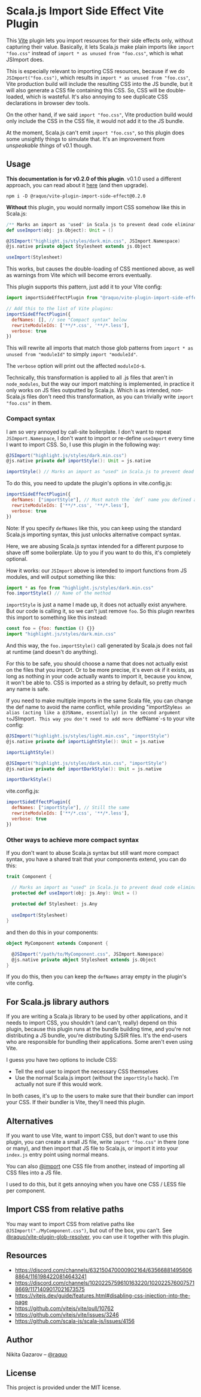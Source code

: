 # Scala.js Import Side Effect Vite Plugin

This [Vite](https://vitejs.dev/) plugin lets you import resources for their side effects only, without capturing their value. Basically, it lets Scala.js make plain imports like `import "foo.css"` instead of `import * as unused from "foo.css"`, which is what JSImport does.

This is especially relevant to importing CSS resources, because if we do `JSImport("foo.css")`, which results in `import * as unused from "foo.css"`, Vite production build will include the resulting CSS into the JS bundle, but it will also generate a CSS file containing this CSS. So, CSS will be double-loaded, which is wasteful. It's also annoying to see duplicate CSS declarations in browser dev tools.

On the other hand, if we said `import "foo.css"`, Vite production build would only include the CSS in the CSS file, it would not add it to the JS bundle.

At the moment, Scala.js can't emit `import "foo.css"`, so this plugin does some unsightly things to simulate that. It's an improvement from _unspeakable things_ of v0.1 though.


## Usage

**This documentation is for v0.2.0 of this plugin**. v0.1.0 used a different approach, you can read about it [here](https://github.com/raquo/vite-plugin-import-side-effect/tree/900d11710735f4457dae7608372f3b9dda7b95fd) (and then upgrade).

```
npm i -D @raquo/vite-plugin-import-side-effect@0.2.0
```

**Without** this plugin, you would normally import CSS somehow like this in Scala.js:

```scala
/** Marks an import as "used" in Scala.js to prevent dead code elimination */
def useImport(obj: js.Object): Unit = ()

@JSImport("highlight.js/styles/dark.min.css", JSImport.Namespace)
@js.native private object Stylesheet extends js.Object

useImport(Stylesheet)
```

This works, but causes the double-loading of CSS mentioned above, as well as warnings from Vite which will become errors eventually.

This plugin supports this pattern, just add it to your Vite config:

```js
import importSideEffectPlugin from "@raquo/vite-plugin-import-side-effect";

// Add this to the list of Vite plugins:
importSideEffectPlugin({
  defNames: [], // see "Compact syntax" below
  rewriteModuleIds: ['**/*.css', '**/*.less'],
  verbose: true
})
```

This will rewrite all imports that match those glob patterns from `import * as unused from "moduleId"` to simply `import "moduleId"`.

The `verbose` option will print out the affected `moduleId`-s.

Technically, this transformation is applied to all .js files that aren't in `node_modules`, but the way our import matching is implemented, in practice it only works on JS files outputted by Scala.js. Which is as intended, non-Scala.js files don't need this transformation, as you can trivially write `import "foo.css"` in them.


### Compact syntax

I am so very annoyed by call-site boilerplate. I don't want to repeat `JSImport.Namespace`, I don't want to import or re-define `useImport` every time I want to import CSS. So, I use this plugin in the following way:

```scala
@JSImport("highlight.js/styles/dark.min.css")
@js.native private def importStyle(): Unit = js.native

importStyle() // Marks an import as "used" in Scala.js to prevent dead code elimination
```

To do this, you need to update the plugin's options in vite.config.js:

```js
importSideEffectPlugin({
  defNames: ["importStyle"], // Must match the `def` name you defined above !!!
  rewriteModuleIds: ['**/*.css', '**/*.less'],
  verbose: true
})
```

Note: If you specify `defNames` like this, you can keep using the standard Scala.js importing syntax, this just unlocks alternative compact syntax.

Here, we are abusing Scala.js syntax intended for a different purpose to shave off some boilerplate. Up to you if you want to do this, it's completely optional.

How it works: our `JSImport` above is intended to import functions from JS modules, and will output something like this:

```js
import * as foo from "highlight.js/styles/dark.min.css"
foo.importStyle() // Name of the method
```

`importStyle` is just a name I made up, it does not actually exist anywhere. But our code is calling it, so we can't just remove `foo`. So this plugin rewrites this import to something like this instead:

```js
const foo = {foo: function () {}}
import "highlight.js/styles/dark.min.css"
```

And this way, the `foo.importStyle()` call generated by Scala.js does not fail at runtime (and doesn't do anything).

For this to be safe, you should choose a name that does not actually exist on the files that you import. Or to be more precise, it's even ok if it exists, as long as nothing in your code actually wants to import it, because you know, it won't be able to. CSS is imported as a string by default, so pretty much any name is safe.

If you need to make multiple imports in the same Scala file, you can change the def name to avoid the name conflict, while providing "importStyle` as an alias (acting like a @JSName, essentially) in the second argument to `JSImport`. This way you don't need to add more `defName`-s to your vite config:

```scala
@JSImport("highlight.js/styles/light.min.css", "importStyle")
@js.native private def importLightStyle(): Unit = js.native

importLightStyle()

@JSImport("highlight.js/styles/dark.min.css", "importStyle")
@js.native private def importDarkStyle(): Unit = js.native

importDarkStyle()
```

vite.config.js:

```js
importSideEffectPlugin({
  defNames: ["importStyle"], // Still the same
  rewriteModuleIds: ['**/*.css', '**/*.less'],
  verbose: true
})
```

### Other ways to achieve more compact syntax

If you don't want to abuse Scala.js syntax but still want more compact syntax, you have a shared trait that your components extend, you can do this:

```scala
trait Component {

  // Marks an import as "used" in Scala.js to prevent dead code elimination
  protected def useImport(obj: js.Any): Unit = ()
  
  protected def Stylesheet: js.Any
  
  useImport(Stylesheet)
}
```

and then do this in your components:

```scala
object MyComponent extends Component {

  @JSImport("/path/to/MyComponent.css", JSImport.Namespace)
  @js.native private object Stylesheet extends js.Object
}
```

If you do this, then you can keep the `defNames` array empty in the plugin's vite config.


## For Scala.js library authors

If you are writing a Scala.js library to be used by other applications, and it needs to import CSS, you shouldn't (and can't, really) depend on this plugin, because this plugin runs at the bundle building time, and you're not distributing a JS bundle, you're distributing SJSIR files. It's the end-users who are responsible for bundling their applications. Some aren't even using Vite.

I guess you have two options to include CSS:
- Tell the end user to import the necessary CSS themselves
- Use the normal Scala.js import (without the `importStyle` hack). I'm actually not sure if this would work.

In both cases, it's up to the users to make sure that their bundler can import your CSS. If their bundler is Vite, they'll need this plugin.


## Alternatives

If you want to use Vite, want to import CSS, but don't want to use this plugin, you can create a small JS file, write `import "foo.css"` in there (one or many), and then import that JS file to Scala.js, or import it into your `index.js` entry point using normal means.

You can also [@import](https://developer.mozilla.org/en-US/docs/Web/CSS/@import) one CSS file from another, instead of importing all CSS files into a JS file.

I used to do this, but it gets annoying when you have one CSS / LESS file per component.


## Import CSS from relative paths

You may want to import CSS from relative paths like `@JSImport("./MyComponent.css")`, but out of the box, you can't. See [@raquo/vite-plugin-glob-resolver](https://github.com/raquo/vite-plugin-glob-resolver), you can use it together with this plugin.


## Resources
 - https://discord.com/channels/632150470000902164/635668814956068864/1161984220814643241
 - https://discord.com/channels/1020225759610163220/1020225760075718669/1171409017021673575
 - https://vitejs.dev/guide/features.html#disabling-css-injection-into-the-page
 - https://github.com/vitejs/vite/pull/10762
 - https://github.com/vitejs/vite/issues/3246
 - https://github.com/scala-js/scala-js/issues/4156


## Author

Nikita Gazarov – [@raquo](https://twitter.com/raquo)


## License

This project is provided under the MIT license.

